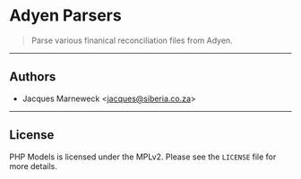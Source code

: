 # Adyen Parsers

> Parse various finanical reconciliation files from Adyen.

---

## Authors

 * Jacques Marneweck <<jacques@siberia.co.za>>

---

## License

PHP Models is licensed under the MPLv2. Please see the `LICENSE` file for more details.
